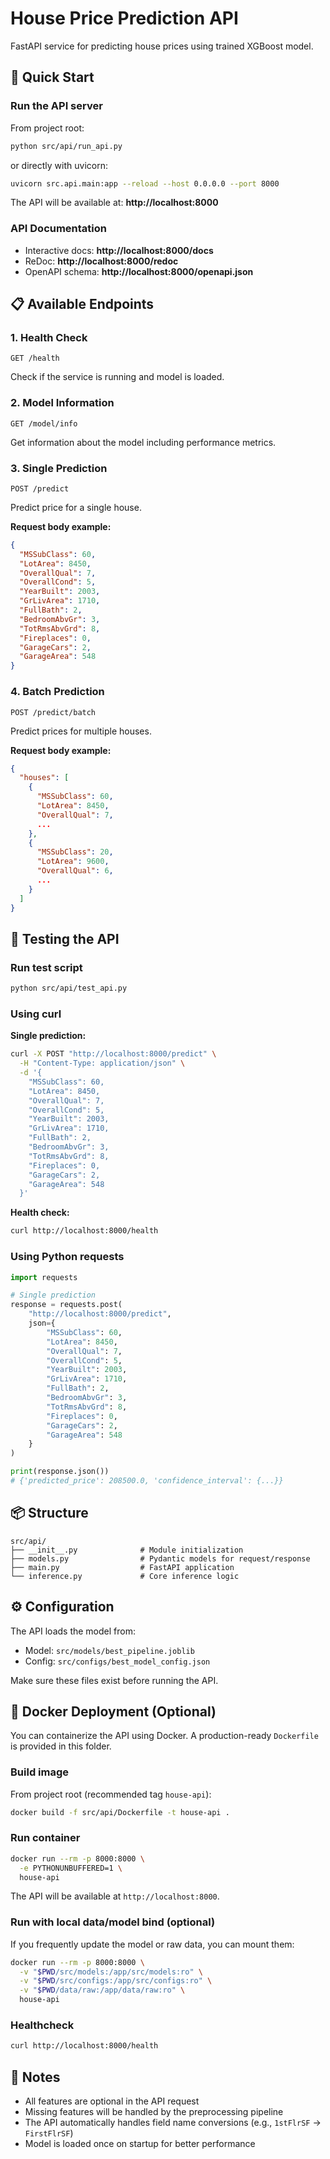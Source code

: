 # House Price Prediction API

FastAPI service for predicting house prices using trained XGBoost model.

## 🚀 Quick Start

### Run the API server

From project root:
```bash
python src/api/run_api.py
```

or directly with uvicorn:

```bash
uvicorn src.api.main:app --reload --host 0.0.0.0 --port 8000
```

The API will be available at: **http://localhost:8000**

### API Documentation

- Interactive docs: **http://localhost:8000/docs**
- ReDoc: **http://localhost:8000/redoc**
- OpenAPI schema: **http://localhost:8000/openapi.json**

## 📋 Available Endpoints

### 1. Health Check
```
GET /health
```
Check if the service is running and model is loaded.

### 2. Model Information
```
GET /model/info
```
Get information about the model including performance metrics.

### 3. Single Prediction
```
POST /predict
```
Predict price for a single house.

**Request body example:**
```json
{
  "MSSubClass": 60,
  "LotArea": 8450,
  "OverallQual": 7,
  "OverallCond": 5,
  "YearBuilt": 2003,
  "GrLivArea": 1710,
  "FullBath": 2,
  "BedroomAbvGr": 3,
  "TotRmsAbvGrd": 8,
  "Fireplaces": 0,
  "GarageCars": 2,
  "GarageArea": 548
}
```

### 4. Batch Prediction
```
POST /predict/batch
```
Predict prices for multiple houses.

**Request body example:**
```json
{
  "houses": [
    {
      "MSSubClass": 60,
      "LotArea": 8450,
      "OverallQual": 7,
      ...
    },
    {
      "MSSubClass": 20,
      "LotArea": 9600,
      "OverallQual": 6,
      ...
    }
  ]
}
```

## 🧪 Testing the API

### Run test script

```bash
python src/api/test_api.py
```

### Using curl

**Single prediction:**
```bash
curl -X POST "http://localhost:8000/predict" \
  -H "Content-Type: application/json" \
  -d '{
    "MSSubClass": 60,
    "LotArea": 8450,
    "OverallQual": 7,
    "OverallCond": 5,
    "YearBuilt": 2003,
    "GrLivArea": 1710,
    "FullBath": 2,
    "BedroomAbvGr": 3,
    "TotRmsAbvGrd": 8,
    "Fireplaces": 0,
    "GarageCars": 2,
    "GarageArea": 548
  }'
```

**Health check:**
```bash
curl http://localhost:8000/health
```

### Using Python requests

```python
import requests

# Single prediction
response = requests.post(
    "http://localhost:8000/predict",
    json={
        "MSSubClass": 60,
        "LotArea": 8450,
        "OverallQual": 7,
        "OverallCond": 5,
        "YearBuilt": 2003,
        "GrLivArea": 1710,
        "FullBath": 2,
        "BedroomAbvGr": 3,
        "TotRmsAbvGrd": 8,
        "Fireplaces": 0,
        "GarageCars": 2,
        "GarageArea": 548
    }
)

print(response.json())
# {'predicted_price': 208500.0, 'confidence_interval': {...}}
```

## 📦 Structure

```
src/api/
├── __init__.py              # Module initialization
├── models.py                # Pydantic models for request/response
├── main.py                  # FastAPI application
└── inference.py             # Core inference logic
```

## ⚙️ Configuration

The API loads the model from:
- Model: `src/models/best_pipeline.joblib`
- Config: `src/configs/best_model_config.json`

Make sure these files exist before running the API.

## 🐳 Docker Deployment (Optional)

You can containerize the API using Docker. A production-ready `Dockerfile` is provided in this folder.

### Build image
From project root (recommended tag `house-api`):
```bash
docker build -f src/api/Dockerfile -t house-api .
```

### Run container
```bash
docker run --rm -p 8000:8000 \
  -e PYTHONUNBUFFERED=1 \
  house-api
```

The API will be available at `http://localhost:8000`.

### Run with local data/model bind (optional)
If you frequently update the model or raw data, you can mount them:
```bash
docker run --rm -p 8000:8000 \
  -v "$PWD/src/models:/app/src/models:ro" \
  -v "$PWD/src/configs:/app/src/configs:ro" \
  -v "$PWD/data/raw:/app/data/raw:ro" \
  house-api
```

### Healthcheck
```bash
curl http://localhost:8000/health
```

## 📝 Notes

- All features are optional in the API request
- Missing features will be handled by the preprocessing pipeline
- The API automatically handles field name conversions (e.g., `1stFlrSF` → `FirstFlrSF`)
- Model is loaded once on startup for better performance
